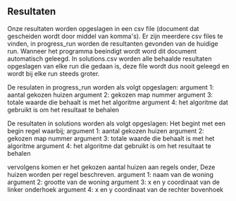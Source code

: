 ## Resultaten
Onze resultaten worden opgeslagen in een csv file (document dat gescheiden wordt door middel van komma's).
Er zijn meerdere csv files te vinden, in progress_run worden de resultanten gevonden van de huidige run. Wanneer het programma beeindigt wordt word dit document automatisch geleegd. In solutions.csv worden alle behaalde resultaten opgeslagen van elke run die gedaan is, deze file wordt dus nooit geleegd en wordt bij elke run steeds groter.

De resulaten in progress_run worden als volgt opgeslagen:
argument 1: aantal gekozen huizen
argument 2: gekozen map nummer
argument 3: totale waarde die behaalt is met het algoritme
argument 4: het algoritme dat gebruikt is om het resultaat te behalen

De resultaten in solutions worden als volgt opgeslagen:
Het begint met een begin regel waarbij;
argument 1: aantal gekozen huizen
argument 2: gekozen map nummer
argument 3: totale waarde die behaalt is met het algoritme
argument 4: het algoritme dat gebruikt is om het resultaat te behalen

vervolgens komen er het gekozen aantal huizen aan regels onder, 
Deze huizen worden per regel beschreven.
argument 1: naam van de woning
argument 2: grootte van de woning
argument 3: x en y coordinaat van de linker onderhoek
argument 4: x en y coordinaat van de rechter bovenhoek
